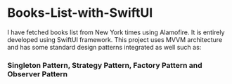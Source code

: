 # Books-List-with-SwiftUI
I have fetched books list from New York times using Alamofire. It is entirely developed using SwiftUI framework. This project uses MVVM architecture and has some standard design patterns integrated as well such as: 
### Singleton Pattern, Strategy Pattern,  Factory Pattern and Observer Pattern
